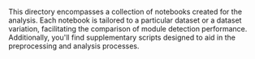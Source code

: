 This directory encompasses a collection of notebooks created for the analysis. Each notebook is tailored to a particular dataset or a dataset variation, facilitating the comparison of module detection performance. Additionally, you'll find supplementary scripts designed to aid in the preprocessing and analysis processes.